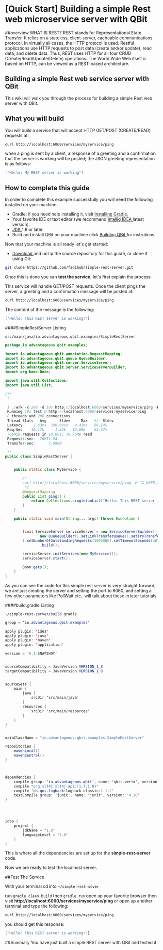 # [Quick Start] Building a simple Rest web microservice server with QBit

##overview
WHAT IS REST? REST stands for Representational State Transfer. It relies on a stateless, client-server, cacheable communications protocol. In virtually all cases, the HTTP protocol is used.
Restful applications use HTTP requests to post data (create and/or update), read data, and delete data. Thus, REST uses HTTP for all four CRUD (Create/Read/Update/Delete) operations.
The World Wide Web itself is based on HTTP, can be viewed as a REST-based architecture.

## Building a simple Rest web service server with QBit

This wiki will walk you through the process for building a simple Rest web server with QBit.



## What you will build
You will build a service that will accept HTTP GET/POST (CREATE/READ) requests at:

```bash
curl http://localhost:6060/services/myservice/ping
```
when a ping is sent by a client, a response of a greeting and a confirmation that the server is working will be posted; the JSON greeting representation is as follows:
```javascript
["Hello; My REST server is working"]
```


## How to complete this guide
In order to complete this example successfully you will need the following installed on your machine:

- Gradle; if you need help installing it, visit [Installing Gradle. ](http://www.gradle.org/docs/current/userguide/installation.html)
- Your favorite IDE or text editor (we recommend [Intellig IDEA ](https://www.jetbrains.com/idea/) latest version).
- [JDK ](http://www.oracle.com/technetwork/java/javase/downloads/jdk8-downloads-2133151.html) 1.8 or later.
- Build and install QBit on your machine click [Building QBit ](https://github.com/advantageous/qbit/wiki/%5BQuick-Start%5D-Building-QBit-the-microservice-lib-for-Java) for instrutions.

Now that your machine is all ready let's get started:
- [Download ](https://github.com/fadihub/simple-rest-server/archive/master.zip) and unzip the source repository for this guide, or clone it using Git:

```bash
git clone https://github.com/fadihub/simple-rest-server.git
```

Once this is done you can __test the service__, let's first explain the process:

This service will handle GET/POST requests. Once the client pings the server, a greeting  and a confirmation message will be posted at:
```bash
curl http://localhost:6060/services/myservice/ping
```
The content of the message is the following:

```javascript
["Hello: This REST server is working!"]
```
####SimpleRestServer Listing

`src/main/java/io.advantageous.qbit.examples/SimpleRestServer`

```java
package io.advantageous.qbit.examples;

import io.advantageous.qbit.annotation.RequestMapping;
import io.advantageous.qbit.queue.QueueBuilder;
import io.advantageous.qbit.server.ServiceServer;
import io.advantageous.qbit.server.ServiceServerBuilder;
import org.boon.Boon;

import java.util.Collections;
import java.util.List;

/**
 *

 $ ./wrk -c 200 -d 10s http://localhost:6060/services/myservice/ping -H "X_USER_ID: RICK"  --timeout 100000s -t 8
 Running 10s test @ http://localhost:6060/services/myservice/ping
 8 threads and 200 connections
 Thread Stats   Avg      Stdev     Max   +/- Stdev
 Latency     2.63ms  360.02us   4.41ms   68.14%
 Req/Sec    10.17k     1.32k   12.89k    55.97%
 766450 requests in 10.00s, 76.75MB read
 Requests/sec:  76651.84
 Transfer/sec:      7.68MB

 */
public class SimpleRestServer {


    public static class MyService {

        /*
        curl http://localhost:6060/services/myservice/ping -H "X_USER_ID: RICK"
         */
        @RequestMapping
        public List ping() {
            return Collections.singletonList("Hello: This REST server is working!");
        }
    }

    public static void main(String... args) throws Exception {


        final ServiceServer serviceServer = new ServiceServerBuilder().setPort(6060).setQueueBuilder(
                new QueueBuilder().setLinkTransferQueue().setTryTransfer(true).setBatchSize(10).setPollWait(10)
        ).setNumberOfOutstandingRequests(1000000).setTimeoutSeconds(40)
                .build();

        serviceServer.initServices(new MyService());
        serviceServer.start();

        Boon.gets();
    }
}
```

 As you can see the code for this simple rest server is very straight forward, we are just creating the server and setting the port to 6060, and setting a few other parameters like PollWait etc.. will talk about these in later tutorials.

####build.gradle Listing

`~/simple-rest-server/build.gradle`

```java
group = 'io.advantageous.qbit.examples'

apply plugin: 'idea'
apply plugin: 'java'
apply plugin: 'maven'
apply plugin: 'application'

version = '0.1-SNAPSHOT'


sourceCompatibility = JavaVersion.VERSION_1_8
targetCompatibility = JavaVersion.VERSION_1_8


sourceSets {
    main {
        java {
            srcDir 'src/main/java'
        }
        resources {
            srcDir 'src/main/resources'
        }
    }
}


mainClassName = "io.advantageous.qbit.examples.SimpleRestServer"

repositories {
    mavenLocal()
    mavenCentral()
}



dependencies {
    compile group: 'io.advantageous.qbit', name: 'qbit-vertx', version: '0.5.2-SNAPSHOT'
    compile "org.slf4j:slf4j-api:[1.7,1.8)"
    compile 'ch.qos.logback:logback-classic:1.1.2'
    testCompile group: 'junit', name: 'junit', version: '4.10'
}




idea {
    project {
        jdkName = '1.8'
        languageLevel = '1.8'
    }
}
```

This is where all the dependencies are set up for the __simple-rest-server__ code.

Now we are ready to test the localhost server.

##Test The Service

With your terminal cd into `~/simple-rest-sever`

run `gradle clean build` then `gradle run` open up your favorite browser then visit __http://localhost:6060/services/myservice/ping__ or open up another terminal and type the following:

```bash
curl http://localhost:6060/services/myservice/ping
```
you should get this response:

```javascript
["Hello: This REST server is working!"]
```

##Summary
You have just built a simple REST server with QBit and tested it.

